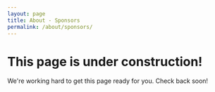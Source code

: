 ```yaml
---
layout: page
title: About - Sponsors
permalink: /about/sponsors/
---
```


# This page is under construction!

We're working hard to get this page ready for you. Check back soon!
